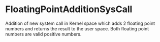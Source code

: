 # FloatingPointAdditionSysCall

Addition of new system call in Kernel space which adds 2 floating point numbers and returns the result to the user space.
Both floating point numbers are valid positive numbers.

